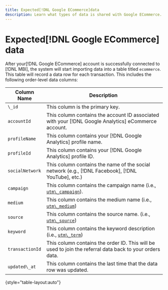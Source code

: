 ```yaml
---
title: Expected[!DNL Google ECommerce]data
description: Learn what types of data is shared with Google ECommerce.
---
```

# Expected[!DNL Google ECommerce] data

After your[!DNL Google ECommerce] account is successfully connected to [!DNL MBI], the system will start importing data into a table titled `ecommerce`. This table will record a data row for each transaction. This includes the following order-level data columns:

| **Column Name** | **Description** |
|-----|-----|
| `\_id` | This column is the primary key. |
| `accountId` | This column contains the account ID associated with your [!DNL Google Analytics] eCommerce account. |
| `profileName` | This column contains your [!DNL Google Analytics] profile name. |
| `profileId` | This column contains your [!DNL Google Analytics] profile ID. |
| `socialNetwork` | This column contains the name of the social network (e.g., [!DNL Facebook], [!DNL YouTube], etc.) |
| `campaign` | This column contains the campaign name (i.e., [`utm\_campaign`](https://support.google.com/analytics/answer/1033867?hl=en)). |
| `medium` | This column contains the medium name (i.e., [`utm\_medium`](https://support.google.com/analytics/answer/1033867?hl=en)) |
| `source` | This column contains the source name. (i.e., [`utm\_source`](https://support.google.com/analytics/answer/1033867?hl=en)) |
| `keyword` | This column contains the keyword description (i.e., [`utm\_term`](https://support.google.com/analytics/answer/1033867?hl=en)) |
| `transactionId` | This column contains the order ID. This will be used to join the referral data back to your orders data. |
| `updated\_at` | This column contains the last time that the data row was updated. |

{style="table-layout:auto"}
